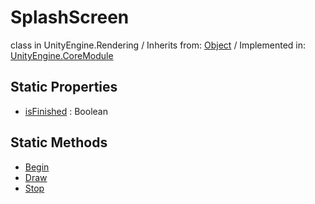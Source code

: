 # SplashScreen
class in UnityEngine.Rendering
 / Inherits from: <a href="https://docs.unity3d.com/6000.0/Documentation/ScriptReference/Object.html">Object</a> / Implemented in: <a href="https://docs.unity3d.com/6000.0/Documentation/ScriptReference/UnityEngine.CoreModule.html">UnityEngine.CoreModule</a>

## Static Properties
- <a href="https://docs.unity3d.com/6000.0/Documentation/ScriptReference/SplashScreen-isFinished.html">isFinished</a> : Boolean

## Static Methods
- <a href="https://docs.unity3d.com/6000.0/Documentation/ScriptReference/SplashScreen.Begin.html">Begin</a>
- <a href="https://docs.unity3d.com/6000.0/Documentation/ScriptReference/SplashScreen.Draw.html">Draw</a>
- <a href="https://docs.unity3d.com/6000.0/Documentation/ScriptReference/SplashScreen.Stop.html">Stop</a>
